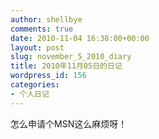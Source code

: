 ```yaml
---
author: shellbye
comments: true
date: 2010-11-04 16:38:00+00:00
layout: post
slug: november_5_2010_diary
title: 2010年11月05日的日记
wordpress_id: 156
categories:
- 个人日记
---
```


   怎么申请个MSN这么麻烦呀！          
